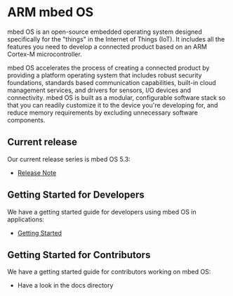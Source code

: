 # ARM mbed OS
 
mbed OS is an open-source embedded operating system designed specifically for the "things" in the Internet of Things (IoT). It includes all the features you need to develop a connected product based on an ARM Cortex-M microcontroller.
 
mbed OS accelerates the process of creating a connected product by providing a platform operating system that includes robust security foundations, standards based communication capabilities, built-in cloud management services, and drivers for sensors, I/O devices and connectivity. mbed OS is built as a modular, configurable software stack so that you can readily customize it to the device you're developing for, and reduce memory requirements by excluding unnecessary software components.
 
## Current release
 
Our current release series is mbed OS 5.3:

- [Release Note](https://docs.mbed.com/docs/mbed-os-release-notes/en/latest/5_3/release_note/)

## Getting Started for Developers
 
We have a getting started guide for developers using mbed OS in applications:
 
- [Getting Started](https://docs.mbed.com/docs/mbed-os-handbook/en/5.2/)

## Getting Started for Contributors
 
We have a getting started guide for contributors working on mbed OS:
 
- Have a look in the docs directory
